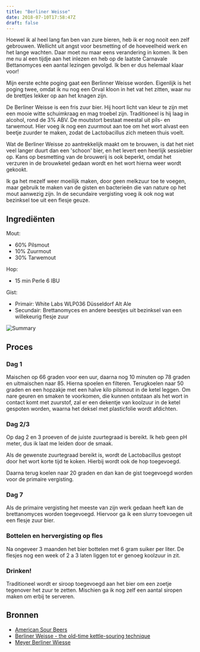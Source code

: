 ```yaml
---
title: "Berliner Weisse"
date: 2018-07-10T17:58:47Z
draft: false
---
```


Hoewel ik al heel lang fan ben van zure bieren, heb ik er nog nooit een zelf
gebrouwen. Wellicht uit angst voor besmetting of de hoeveelheid werk en het
lange wachten. Daar moet nu maar eens verandering in komen. Ik ben me nu al
een tijdje aan het inlezen en heb op de laatste Carnavale Bettanomyces een
aantal lezingen gevolgd. Ik ben er dus helemaal klaar voor!

<!--more-->

Mijn eerste echte poging gaat een Berlinner Weisse worden. Eigenlijk is het
poging twee, omdat ik nu nog een Orval kloon in het vat het zitten, waar nu
de brettjes lekker op aan het knagen zijn.

De Berliner Weisse is een fris zuur bier. Hij hoort licht van kleur te zijn
met een mooie witte schuimkraag en mag troebel zijn. Traditioneel is hij
laag in alcohol, rond de 3% ABV. De moutstort bestaat meestal uit pils-
en tarwemout. Hier voeg ik nog een zuurmout aan toe om het wort alvast
een beetje zuurder te maken, zodat de Lactobacillus zich meteen thuis voelt.

Wat de Berliner Weisse zo aantrekkelijk maakt om te brouwen, is dat het niet
veel langer duurt dan een 'schoon' bier, en het levert een heerlijk 
sessiebier op. Kans op besmetting van de brouwerij is ook beperkt, omdat
het verzuren in de brouwketel gedaan wordt en het wort hierna weer wordt
gekookt.

Ik ga het mezelf weer moeilijk maken, door geen melkzuur toe te voegen, maar
gebruik te maken van de gisten en bacterieën die van nature op het mout
aanwezig zijn. In de secundaire vergisting voeg ik ook nog wat bezinksel
toe uit een flesje geuze.

## Ingrediënten

Mout:

 - 60% Pilsmout
 - 10% Zuurmout
 - 30% Tarwemout

Hop:

 - 15 min Perle 6 IBU

Gist:

 - Primair: White Labs WLP036 Düsseldorf Alt Ale
 - Secundair: Brettanomyces en andere beestjes uit bezinksel van een
   willekeurig flesje zuur

![Summary](/images/berlinerweisse001.png)

## Proces

### Dag 1

Maischen op 66 graden voor een uur, daarna nog 10 minuten op 78 graden en
uitmaischen naar 85. Hierna spoelen en filteren. Terugkoelen naar 50 graden
en een hopzakje met een halve kilo pilsmout in de ketel leggen. Om nare
geuren en smaken te voorkomen, die kunnen ontstaan als het wort in
contact komt met zuurstof, zal er een dekentje van koolzuur in de ketel
gespoten worden, waarna het deksel met plasticfolie wordt afdichten.

### Dag 2/3

Op dag 2 en 3 proeven of de juiste zuurtegraad is bereikt. Ik heb geen
pH meter, dus ik laat me leiden door de smaak.

Als de gewenste zuurtegraad bereikt is, wordt de Lactobacillus gestopt
door het wort korte tijd te koken. Hierbij wordt ook de hop toegevoegd.

Daarna terug koelen naar 20 graden en dan kan de gist toegevoegd worden
voor de primaire vergisting.

### Dag 7

Als de primaire vergisting het meeste van zijn werk gedaan heeft kan de
brettanomyces worden toegevoegd. Hiervoor ga ik een slurry toevoegen
uit een flesje zuur bier.

### Bottelen en hervergisting op fles

Na ongeveer 3 maanden het bier bottelen met 6 gram suiker per liter.
De flesjes nog een week of 2 a 3 laten liggen tot er genoeg koolzuur
in zit.

### Drinken!

Traditioneel wordt er siroop toegevoegd aan het bier om een zoetje
tegenover het zuur te zetten. Mischien ga ik nog zelf een aantal siropen
maken om erbij te serveren.

## Bronnen

 - [American Sour Beers](https://www.brewerspublications.com/products/american-sour-beers-innovative-techniques-for-mixed-fermentations)
 - [Berliner Weisse - the old-time kettle-souring technique](https://sourbeernews.com/2012/09/18/berliner-weisse-the-old-time-kettle-souring-technique/)
 - [Meyer Berliner Wiesse](http://www.craftbrewersconference.com/wp-content/uploads/2012_Meyer_Berliner-Weisse.pdf)

